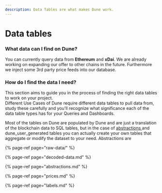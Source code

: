 ```yaml
---
description: Data Tables are what makes Dune work.
---
```


# Data tables

### What data can I find on Dune?

You can currently query data from **Ethereum** and **xDai**. We are already working on expanding our offer to other chains in the future. Furthermore we inject some 3rd party price feeds into our database.

### How do I find the data I need?

This section aims to guide you in the process of finding the right data tables to work on your project.  
Different Use Cases of Dune require different data tables to pull data from, study these carefully and you'll recognize what significance each of the data table types has for your Queries and Dashboards.

Most of the tables on Dune are populated by Dune and are just a translation of the blockchain data to SQL tables, but in the case of [abstractions ](abstractions.md)and dune\_user\_generated tables you can actually create your own tables that aggregate or modify the dataset to your need. Abstractions are

{% page-ref page="raw-data/" %}

{% page-ref page="decoded-data.md" %}

{% page-ref page="abstractions.md" %}

{% page-ref page="prices.md" %}

{% page-ref page="labels.md" %}



####  <a id="Decoded-smart-contract-data"></a>

